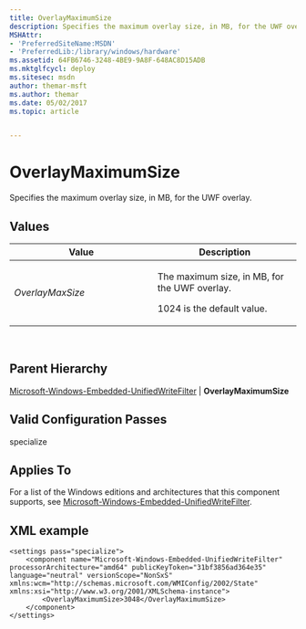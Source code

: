 ```yaml
---
title: OverlayMaximumSize
description: Specifies the maximum overlay size, in MB, for the UWF overlay.
MSHAttr:
- 'PreferredSiteName:MSDN'
- 'PreferredLib:/library/windows/hardware'
ms.assetid: 64FB6746-3248-4BE9-9A8F-648AC8D15ADB
ms.mktglfcycl: deploy
ms.sitesec: msdn
author: themar-msft
ms.author: themar
ms.date: 05/02/2017
ms.topic: article


---
```


# OverlayMaximumSize


Specifies the maximum overlay size, in MB, for the UWF overlay.

## Values


<table>
<colgroup>
<col width="50%" />
<col width="50%" />
</colgroup>
<thead>
<tr class="header">
<th>Value</th>
<th>Description</th>
</tr>
</thead>
<tbody>
<tr class="odd">
<td><p><em>OverlayMaxSize</em></p></td>
<td><p>The maximum size, in MB, for the UWF overlay.</p>
<p>1024 is the default value.</p></td>
</tr>
</tbody>
</table>

 

## Parent Hierarchy


[Microsoft-Windows-Embedded-UnifiedWriteFilter](microsoft-windows-embedded-unifiedwritefilter.md) | **OverlayMaximumSize**

## Valid Configuration Passes


specialize

## Applies To


For a list of the Windows editions and architectures that this component supports, see [Microsoft-Windows-Embedded-UnifiedWriteFilter](microsoft-windows-embedded-unifiedwritefilter.md).

## XML example


```
<settings pass="specialize">
    <component name="Microsoft-Windows-Embedded-UnifiedWriteFilter" processorArchitecture="amd64" publicKeyToken="31bf3856ad364e35" language="neutral" versionScope="NonSxS" xmlns:wcm="http://schemas.microsoft.com/WMIConfig/2002/State" xmlns:xsi="http://www.w3.org/2001/XMLSchema-instance">
        <OverlayMaximumSize>3048</OverlayMaximumSize>
    </component>
</settings>
```

 

 






